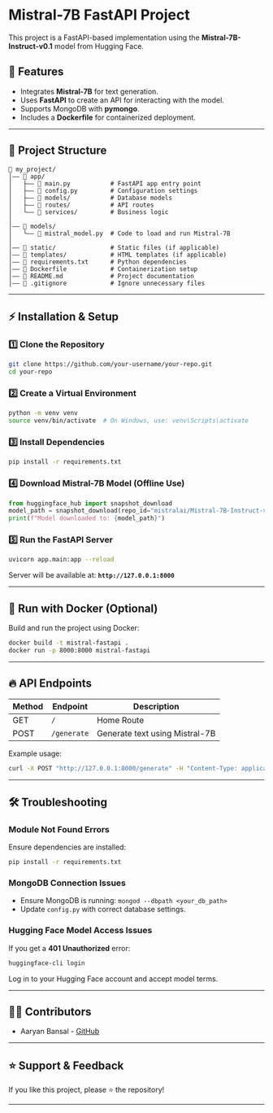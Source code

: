 # Mistral-7B FastAPI Project

This project is a FastAPI-based implementation using the **Mistral-7B-Instruct-v0.1** model from Hugging Face.

## 🚀 Features
- Integrates **Mistral-7B** for text generation.
- Uses **FastAPI** to create an API for interacting with the model.
- Supports MongoDB with **pymongo**.
- Includes a **Dockerfile** for containerized deployment.

---

## 💂️ Project Structure
```
💁 my_project/
│—— 📁 app/
│   ├—— 📝 main.py           # FastAPI app entry point
│   ├—— 📝 config.py         # Configuration settings
│   ├—— 📁 models/           # Database models
│   ├—— 📁 routes/           # API routes
│   └—— 📁 services/         # Business logic
│
│—— 📁 models/
│   └—— 📝 mistral_model.py  # Code to load and run Mistral-7B
│
│—— 📁 static/               # Static files (if applicable)
│—— 📁 templates/            # HTML templates (if applicable)
│—— 📝 requirements.txt      # Python dependencies
│—— 📝 Dockerfile            # Containerization setup
│—— 📝 README.md             # Project documentation
│—— 📝 .gitignore            # Ignore unnecessary files
```

---

## ⚡ Installation & Setup

### 1️⃣ Clone the Repository
```bash
git clone https://github.com/your-username/your-repo.git
cd your-repo
```

### 2️⃣ Create a Virtual Environment
```bash
python -m venv venv
source venv/bin/activate  # On Windows, use: venv\Scripts\activate
```

### 3️⃣ Install Dependencies
```bash
pip install -r requirements.txt
```

### 4️⃣ Download Mistral-7B Model (Offline Use)
```python
from huggingface_hub import snapshot_download
model_path = snapshot_download(repo_id="mistralai/Mistral-7B-Instruct-v0.1")
print(f"Model downloaded to: {model_path}")
```

### 5️⃣ Run the FastAPI Server
```bash
uvicorn app.main:app --reload
```
Server will be available at: **`http://127.0.0.1:8000`**

---

## 🐳 Run with Docker (Optional)
Build and run the project using Docker:
```bash
docker build -t mistral-fastapi .
docker run -p 8000:8000 mistral-fastapi
```

---

## 🔥 API Endpoints

| Method | Endpoint        | Description             |
|--------|---------------|-------------------------|
| GET    | `/`           | Home Route              |
| POST   | `/generate`   | Generate text using Mistral-7B |

Example usage:
```bash
curl -X POST "http://127.0.0.1:8000/generate" -H "Content-Type: application/json" -d '{"prompt": "Hello, world!"}'
```

---

## 🛠️ Troubleshooting

### **Module Not Found Errors**
Ensure dependencies are installed:
```bash
pip install -r requirements.txt
```

### **MongoDB Connection Issues**
- Ensure MongoDB is running: `mongod --dbpath <your_db_path>`
- Update `config.py` with correct database settings.

### **Hugging Face Model Access Issues**
If you get a **401 Unauthorized** error:
```bash
huggingface-cli login
```
Log in to your Hugging Face account and accept model terms.

---

## 👨‍💻 Contributors
- Aaryan Bansal - [GitHub](https://github.com/aaryan21bansal)

---

## ⭐️ Support & Feedback
If you like this project, please ⭐ the repository!

---

